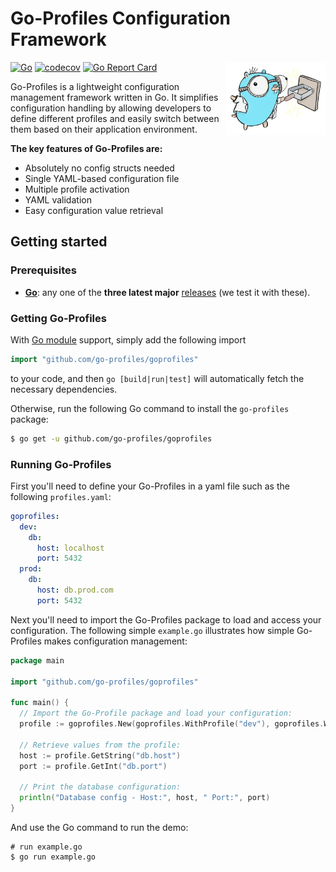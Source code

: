 # Go-Profiles Configuration Framework
<img align="right" width="159px" src="https://raw.githubusercontent.com/go-profiles/logo/master/color.png">

[![Go](https://github.com/go-profiles/goprofiles/actions/workflows/goprofiles.yml/badge.svg)](https://github.com/go-profiles/goprofiles/actions/workflows/go.yml) [![codecov](https://codecov.io/gh/go-profiles/goprofiles/graph/badge.svg?token=LV851U823H)](https://codecov.io/gh/go-profiles/goprofiles)
[![Go Report Card](https://goreportcard.com/badge/github.com/go-profiles/goprofiles)](https://goreportcard.com/report/github.com/go-profiles/goprofiles)

Go-Profiles is a lightweight configuration management framework written in Go. It simplifies configuration handling by allowing developers to define different profiles and easily switch between them based on their application environment.

**The key features of Go-Profiles are:**

- Absolutely no config structs needed
- Single YAML-based configuration file
- Multiple profile activation
- YAML validation
- Easy configuration value retrieval

## Getting started

### Prerequisites

- **[Go](https://go.dev/)**: any one of the **three latest major** [releases](https://go.dev/doc/devel/release) (we test it with these).

### Getting Go-Profiles

With [Go module](https://github.com/golang/go/wiki/Modules) support, simply add the following import

```go
import "github.com/go-profiles/goprofiles"
```

to your code, and then `go [build|run|test]` will automatically fetch the necessary dependencies.

Otherwise, run the following Go command to install the `go-profiles` package:

```sh
$ go get -u github.com/go-profiles/goprofiles
```

### Running Go-Profiles

First you'll need to define your Go-Profiles in a yaml file such as the following `profiles.yaml`:

```yaml
goprofiles:
  dev:
    db:
      host: localhost
      port: 5432
  prod:
    db:
      host: db.prod.com
      port: 5432
```

Next you'll need to import the Go-Profiles package to load and access your configuration. The following simple `example.go` illustrates how simple Go-Profiles makes configuration management:

```go
package main

import "github.com/go-profiles/goprofiles"

func main() {
  // Import the Go-Profile package and load your configuration:
  profile := goprofiles.New(goprofiles.WithProfile("dev"), goprofiles.WithFile("profiles.yaml"))
  
  // Retrieve values from the profile:
  host := profile.GetString("db.host")
  port := profile.GetInt("db.port")
  
  // Print the database configuration:
  println("Database config - Host:", host, " Port:", port)
}

```

And use the Go command to run the demo:

```
# run example.go
$ go run example.go
